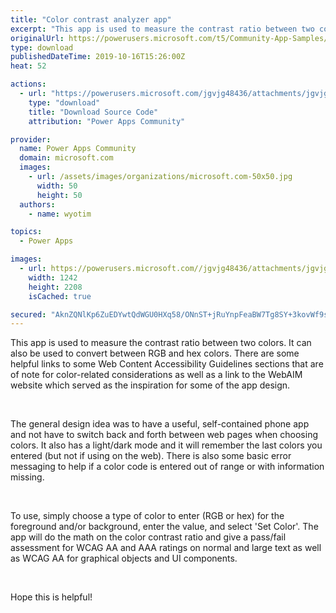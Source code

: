 ```yaml
---
title: "Color contrast analyzer app"
excerpt: "This app is used to measure the contrast ratio between two colors. It can also be used to convert between RGB and hex colors. There are some helpful"
originalUrl: https://powerusers.microsoft.com/t5/Community-App-Samples/Color-contrast-analyzer-app/td-p/384255
type: download
publishedDateTime: 2019-10-16T15:26:00Z
heat: 52

actions:
  - url: "https://powerusers.microsoft.com/jgvjg48436/attachments/jgvjg48436/AppFeedbackGallery/288/2/Color%20Contrast%20Analyzer.msapp"
    type: "download"
    title: "Download Source Code"
    attribution: "Power Apps Community"

provider:
  name: Power Apps Community
  domain: microsoft.com
  images:
    - url: /assets/images/organizations/microsoft.com-50x50.jpg
      width: 50
      height: 50
  authors:
    - name: wyotim

topics:
  - Power Apps

images:
  - url: https://powerusers.microsoft.com//jgvjg48436/attachments/jgvjg48436/AppFeedbackGallery/288/1/Color%20Contrast%20Analyzer%201.jpg
    width: 1242
    height: 2208
    isCached: true

secured: "AknZQNlKp6ZuEDYwtQdWGU0HXq58/ONnST+jRuYnpFeaBW7Tg8SY+3kovWf9sLLegaMQDFzRqEhaohkgWjORBRfLKI0RUqYiM2pXBN9dX0T4KG6hClehJIwQb8pL+HfbXMeSR1D5EevoN/Nf/UK10JKw1M/WhsjXoXU6NrMhk5oc+5XayvbGlnjg3XPL0vosc5nd/6lLkQPdXrbaMFeqR3KvKAYA6aSXLcOe4MMKenVmHffZQwFJzhTKWKlJfN5CuDMvQ7eXBtdUsuBDFzm9RvMFrNZAjUUVhOknMIykmeR0ae14c4TNFv6Au7T9qtmDZfEE4Jfw9T4lk3SpzlMTx7Yyz7yigc+CFavAgdJs+TurcKCrj7UrL3hf8Cz/hjtSSoK5MWBsoY1xt/Nm1zBexQ==;tWrqI8smoc6pLy+mP5lfVQ=="
---
```

<p>This app is used to measure the contrast ratio between two colors. It can also be used to convert between RGB and hex colors. There are some helpful links to some Web Content Accessibility Guidelines sections that are of note for color-related considerations as well as a link to the WebAIM website which served as the inspiration for some of the app design.&nbsp;</p>
<p>&nbsp;</p>
<p>The general design idea was to have a useful, self-contained phone app and not have to switch back and forth between web pages when choosing colors.&nbsp;It also has a light/dark mode and it will remember the last colors you entered (but not if using on the web). There is also some basic error messaging to help if a color code is entered out of range or with information missing.</p>
<p>&nbsp;</p>
<p>To use, simply choose a type of color to enter (RGB or hex) for the foreground and/or background, enter the value, and select 'Set Color'. The app will do the math on the color contrast ratio and give a pass/fail assessment for WCAG AA and AAA ratings on normal and large text as well as WCAG AA for graphical objects and UI components.&nbsp;</p>
<p>&nbsp;</p>
<p>Hope this is helpful!</p>


